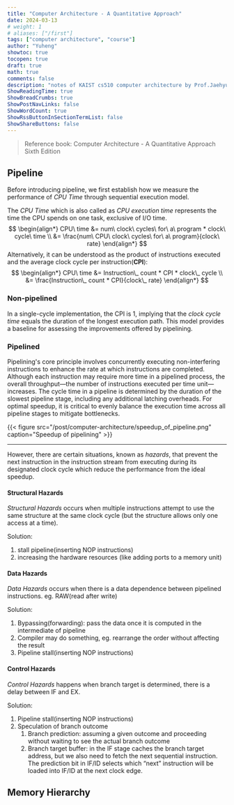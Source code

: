 ```yaml
---
title: "Computer Architecture - A Quantitative Approach"
date: 2024-03-13
# weight: 1
# aliases: ["/first"]
tags: ["computer architecture", "course"]
author: "Yuheng"
showtoc: true
tocopen: true
draft: true
math: true
comments: false
description: "notes of KAIST cs510 computer architecture by Prof.Jaehyuk Huh"
ShowReadingTime: true
ShowBreadCrumbs: true
ShowPostNavLinks: false
ShowWordCount: true
ShowRssButtonInSectionTermList: false
ShowShareButtons: false
---
```


> Reference book: Computer Architecture - A Quantitative Approach Sixth Edition

## Pipeline

Before introducing pipeline, we first establish how we measure the performance of _CPU Time_ through sequential execution model.

The _CPU Time_ which is also called as _CPU execution time_ represents the time the CPU spends on one task, exclusive of I/O time. 
$$
\begin{align*}
CPU\ time &= num\ clock\ cycles\ for\ a\ program * clock\ cycle\ time \\
&= \frac{num\ CPU\ clock\ cycles\ for\ a\ program}{clock\ rate}
\end{align*}
$$
Alternatively, it can be understood as the product of instructions executed and the average clock cycle per instruction(**CPI**):
$$
\begin{align*}
    CPU\ time &= Instruction\_ count * CPI * clock\_ cycle \\
    &= \frac{Instruction\_ count * CPI}{clock\_ rate}
\end{align*}
$$
### Non-pipelined
In a single-cycle implementation, the CPI is 1, implying that the _clock cycle time_ equals the duration of the longest execution path. This model provides a baseline for assessing the improvements offered by pipelining.

### Pipelined

Pipelining's core principle involves concurrently executing non-interfering instructions to enhance the rate at which instructions are completed. Although each instruction may require more time in a pipelined process, the overall throughput—the number of instructions executed per time unit—increases. The cycle time in a pipeline is determined by the duration of the slowest pipeline stage, including any additional latching overheads. For optimal speedup, it is critical to evenly balance the execution time across all pipeline stages to mitigate bottlenecks.

{{< figure src="/post/computer-architecture/speedup_of_pipeline.png" caption="Speedup of pipelining" >}}

---

However, there are certain situations, known as _hazards_, that prevent the next instruction in the instruction stream from executing during its designated clock cycle which reduce the performance from the ideal speedup. 

#### Structural Hazards

_Structural Hazards_ occurs when multiple instructions attempt to use the same structure at the same clock cycle (but the structure allows only one access at a time).

Solution:
1. stall pipeline(inserting NOP instructions)
2. increasing the hardware resources (like adding ports to a memory unit)

#### Data Hazards

_Data Hazards_ occurs when there is a data dependence between pipelined instructions. eg. RAW(read after write)

Solution:
1. Bypassing(forwarding): pass the data once it is computed in the intermediate of pipeline
2. Compiler may do something, eg. rearrange the order without affecting the result
3. Pipeline stall(inserting NOP instructions)

#### Control Hazards

_Control Hazards_ happens when branch target is determined, there  is a delay between IF and EX. 

Solution:
1. Pipeline stall(inserting NOP instructions)
2. Speculation of branch outcome
   1. Branch prediction: assuming a given outcome and proceeding without waiting to see the actual branch outcome
   2. Branch target buffer: in the IF stage caches the branch target address, but we also need to fetch the next sequential instruction. The prediction bit in IF/ID selects which “next” instruction will be loaded into IF/ID at the next clock edge.

## Memory Hierarchy